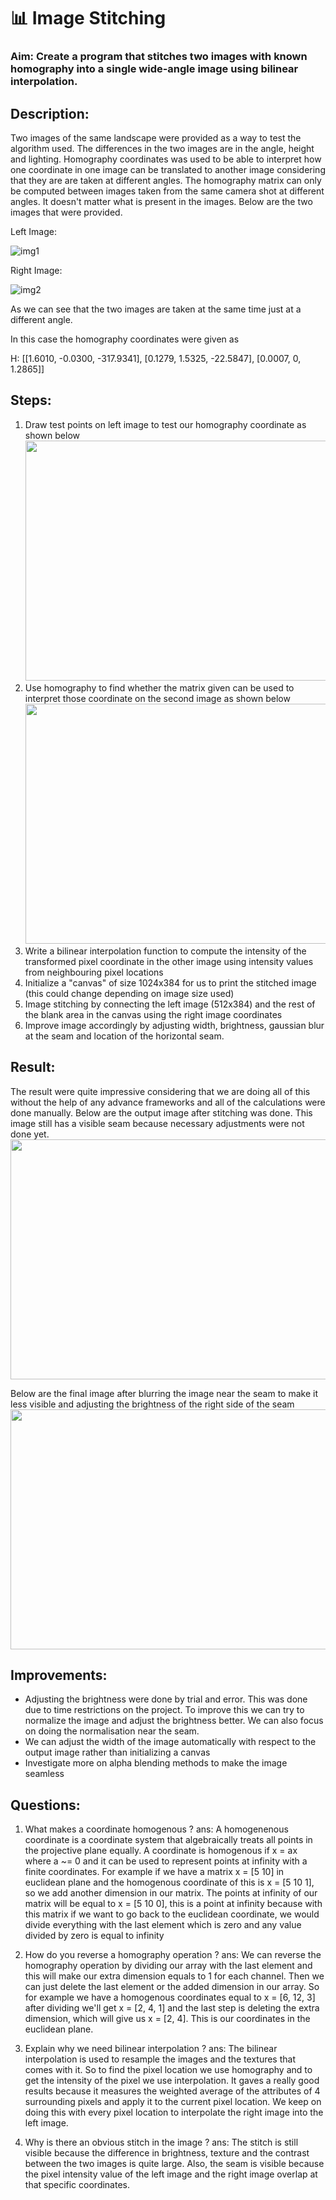 # 📊 Image Stitching
### Aim: Create a program that stitches two images with known homography into a single wide-angle image using bilinear interpolation. 
## Description:
Two images of the same landscape were provided as a way to test the algorithm used. The differences in the two images are in the angle, height and lighting. Homography coordinates was used to be able to interpret how one coordinate in one image can be translated to another image considering that
they are are taken at different angles. The homography matrix can only be computed between images taken from the same camera shot at different angles. It doesn't matter what is present in the images. Below are the two images that were provided.

Left Image: 

![img1](https://github.com/Antonio417/Computer_Vision_and_Machine_Learning_Portfolio/blob/main/Computer%20Vision/Image_Stitching/left.jpg)

Right Image:

![img2](https://github.com/Antonio417/Computer_Vision_and_Machine_Learning_Portfolio/blob/main/Computer%20Vision/Image_Stitching/right.jpg)


As we can see that the two images are taken at the same time just at a different angle.

In this case the homography coordinates were given as

H: [[1.6010, -0.0300, -317.9341], [0.1279, 1.5325, -22.5847], [0.0007, 0, 1.2865]]

## Steps:

1. Draw test points on left image to test our homography coordinate as shown below<img src="https://github.com/Antonio417/Computer_Vision_and_Machine_Learning_Portfolio/blob/main/Computer%20Vision/Image_Stitching/leftH.png" width="512" height="384">
2. Use homography to find whether the matrix given can be used to interpret those coordinate on the second image as shown below<img src="https://github.com/Antonio417/Computer_Vision_and_Machine_Learning_Portfolio/blob/main/Computer%20Vision/Image_Stitching/rightH.png" width="512" height="384">
3. Write a bilinear interpolation function to compute the intensity of the transformed pixel coordinate in the other image using intensity values from
neighbouring pixel locations
4. Initialize a "canvas" of size 1024x384 for us to print the stitched image (this could change depending on image size used)
5. Image stitching by connecting the left image (512x384) and the rest of the blank area in the canvas using the right image coordinates
6. Improve image accordingly by adjusting width, brightness, gaussian blur at the seam and location of the horizontal seam.

## Result:
The result were quite impressive considering that we are doing all of this without the help of any advance frameworks and all of the calculations were done manually. Below are the output image after stitching was done. This image still has a visible seam because necessary adjustments were not done yet.
<img src="https://github.com/Antonio417/Computer_Vision_and_Machine_Learning_Portfolio/blob/main/Computer%20Vision/Image_Stitching/Stitched_img.jpg" width="1024" height="384">

Below are the final image after blurring the image near the seam to make it less visible and adjusting the brightness of the right side of the seam
<img src="https://github.com/Antonio417/Computer_Vision_and_Machine_Learning_Portfolio/blob/main/Computer%20Vision/Image_Stitching/Stitched_Image_Adjust_Brightness.jpg" width="1024" height="384">

## Improvements:
- Adjusting the brightness were done by trial and error. This was done due to time restrictions on the project. To improve this we can try to normalize the image and adjust the brightness better. We can also focus on doing the normalisation near the seam.
- We can adjust the width of the image automatically with respect to the output image rather than initializing a canvas
- Investigate more on alpha blending methods to make the image seamless

## Questions:
1. What makes a coordinate homogenous ?
ans: A homogenenous coordinate is a coordinate system that algebraically treats all points in the projective plane equally. A coordinate is homogenous if x = ax where a ~= 0 and it can be used to represent points at infinity with a finite coordinates. For example if we have a matrix x = [5 10] in euclidean plane and the homogenous coordinate of this is x = [5 10 1], so we add another dimension in our matrix. The points at infinity of our matrix will be equal to x = [5 10 0], this is a point at infinity because with this matrix if we want to go back to the euclidean coordinate, we would divide everything with the last element which is zero and any value divided by zero is equal to infinity

2. How do you reverse a homography operation ?
ans: We can reverse the homography operation by dividing our array with the last element and this will make our extra dimension equals to 1 for each channel. Then we can just delete the last element or the added dimension in our array. So for example we have a homogenous coordinates equal to x = [6, 12, 3] after dividing we'll get x = [2, 4, 1] and the last step is deleting the extra dimension, which will give us x = [2, 4]. This is our coordinates in the euclidean plane.

3. Explain why we need bilinear interpolation ?
ans: The bilinear interpolation is used to resample the images and the textures that comes with it. So to find the pixel location we use homography and to get the intensity of the pixel we use interpolation. It gaves a really good results because it measures the weighted average of the attributes of 4 surrounding pixels and apply it to the current pixel location. We keep on doing this with every pixel location to interpolate the right image into the left image.

4. Why is there an obvious stitch in the image ?
ans: The stitch is still visible because the difference in brightness, texture and the contrast between the two images is quite large. Also, the seam is visible because the pixel intensity value of the left image and the right image overlap at that specific coordinates.

